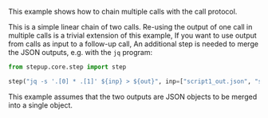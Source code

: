 This example shows how to chain multiple calls with the call protocol.

This is a simple linear chain of two calls.
Re-using the output of one call in multiple calls is a trivial extension of this example,
If you want to use output from calls as input to a follow-up call,
An additional step is needed to merge the JSON outputs, e.g. with the `jq` program:

```python
from stepup.core.step import step

step("jq -s '.[0] * .[1]' ${inp} > ${out}", inp=["script1_out.json", "script2_out.json"], out="merged.json")
```

This example assumes that the two outputs are JSON objects to be merged into a single object.

